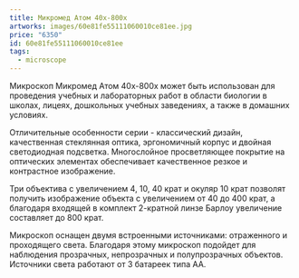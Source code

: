 ```yaml
---
title: Микромед Атом 40x-800x
artworks: images/60e81fe55111060010ce81ee.jpg
price: "6350"
id: 60e81fe55111060010ce81ee
tags:
  - microscope
---
```


Микроскоп Микромед Атом 40x-800x может быть использован для проведения учебных и лабораторных работ в области биологии в школах, лицеях, дошкольных учебных заведениях, а также в домашних условиях.

Отличительные особенности серии - классический дизайн, качественная стеклянная оптика, эргономичный корпус и двойная светодиодная подсветка. Многослойное просветляющее покрытие на оптических элементах обеспечивает качественное резкое и контрастное изображение.

Три объектива с увеличением 4, 10, 40 крат и окуляр 10 крат позволят получить изображение объекта с увеличением от 40 до 400 крат, а благодаря входящей в комплект 2-кратной линзе Барлоу увеличение составляет до 800 крат.

Микроскоп оснащен двумя встроенными источниками: отраженного и проходящего света. Благодаря этому микроскоп подойдет для наблюдения прозрачных, непрозрачных и полупрозрачных объектов. Источники света работают от 3 батареек типа АА.
